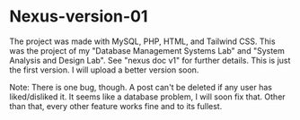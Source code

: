# Nexus-version-01
The project was made with MySQL, PHP, HTML, and Tailwind CSS. 
This was the project of my "Database Management Systems Lab" and "System Analysis and Design Lab". 
See "nexus doc v1" for further details. This is just the first version. I will upload a better version soon. 

Note: There is one bug, though. A post can't be deleted if any user has liked/disliked it. It seems like a database problem, I will soon fix that. Other than that, every other feature works fine and to its fullest. 


